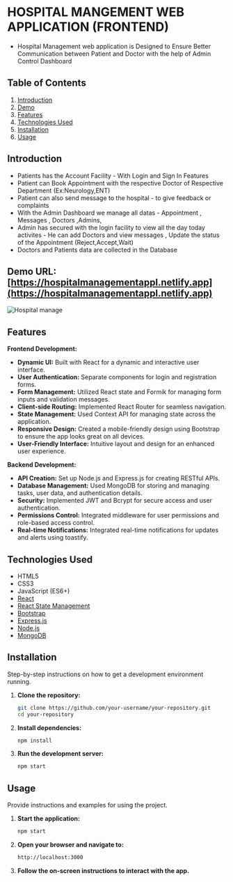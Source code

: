 # HOSPITAL MANGEMENT WEB APPLICATION (FRONTEND)

- Hospital Management web application is Designed to Ensure Better Communication between  Patient and Doctor with the help of Admin Control Dashboard 

## Table of Contents
1. [Introduction](#introduction)
2. [Demo](#demo)
3. [Features](#features)
4. [Technologies Used](#technologies-used)
5. [Installation](#installation)
6. [Usage](#usage)

## Introduction
- Patients has the Account Facility - With Login and Sign In Features
- Patient can Book Appointment with the respective Doctor of  Respective Department (Ex:Neurology,ENT)
- Patient can also send message to the hospital - to give feedback or complaints
- With the Admin Dashboard we manage all datas - Appointment , Messages , Doctors ,Admins,
- Admin has secured with the login facility to view all the day today activites - He can add Doctors and view messages , Update the status of the Appointment (Reject,Accept,Wait)
- Doctors and Patients data are collected in the Database 
## Demo URL: [https://hospitalmanagementappl.netlify.app](https://hospitalmanagementappl.netlify.app)

![Hospital manage](https://github.com/JeganPeriasamy/Hospital-front/assets/166896131/ec282d80-2289-439a-ad2b-01ad370be733)


## Features

**Frontend Development:**
- **Dynamic UI:** Built with React for a dynamic and interactive user interface.
- **User Authentication:** Separate components for login and registration forms.
- **Form Management:** Utilized React state and Formik for managing form inputs and validation messages.
- **Client-side Routing:** Implemented React Router for seamless navigation.
- **State Management:** Used  Context API for managing state across the application.
- **Responsive Design:** Created a mobile-friendly design using Bootstrap to ensure the app looks great on all devices.
- **User-Friendly Interface:** Intuitive layout and design for an enhanced user experience.

**Backend Development:**
- **API Creation:** Set up Node.js and Express.js for creating RESTful APIs.
- **Database Management:** Used MongoDB for storing and managing tasks, user data, and authentication details.
- **Security:** Implemented JWT and Bcrypt for secure access and user authentication.
- **Permissions Control:** Integrated middleware for user permissions and role-based access control.
- **Real-time Notifications:** Integrated real-time notifications for updates and alerts using toastify.


## Technologies Used

- HTML5
- CSS3
- JavaScript (ES6+)
- [React](https://reactjs.org/)
- [React State Management](https://reactjs.org/)
- [Bootstrap](https://getbootstrap.com/)
- [Express.js](https://expressjs.com/)
- [Node.js](https://nodejs.org/)
- [MongoDB](https://mongodb.com/)


## Installation

Step-by-step instructions on how to get a development environment running.

1. **Clone the repository:**
   ```sh
   git clone https://github.com/your-username/your-repository.git
   cd your-repository
   ```

2. **Install dependencies:**
   ```sh
   npm install
   ```

3. **Run the development server:**
   ```sh
   npm start
   ```

## Usage

Provide instructions and examples for using the project.

1. **Start the application:**
   ```sh
   npm start
   ```

2. **Open your browser and navigate to:**
   ```sh
   http://localhost:3000
   ```

3. **Follow the on-screen instructions to interact with the app.**

